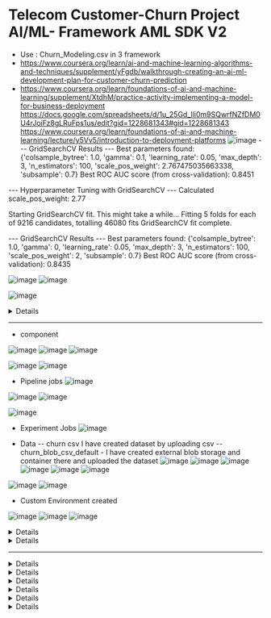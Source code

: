 # Telecom Customer-Churn Project AI/ML- Framework AML SDK V2
- Use : Churn_Modeling.csv
in 3 framework
- https://www.coursera.org/learn/ai-and-machine-learning-algorithms-and-techniques/supplement/yFgdb/walkthrough-creating-an-ai-ml-development-plan-for-customer-churn-prediction
 - https://www.coursera.org/learn/foundations-of-ai-and-machine-learning/supplement/XtdhM/practice-activity-implementing-a-model-for-business-deployment
https://docs.google.com/spreadsheets/d/1u_25Gd_lli0m9SQwrfNZfDM0U4rJoiFz8gLRuFps1us/edit?gid=1228681343#gid=1228681343
https://www.coursera.org/learn/foundations-of-ai-and-machine-learning/lecture/y5Vv5/introduction-to-deployment-platforms
![image](https://github.com/user-attachments/assets/e294ff86-5b2b-4d84-821d-2896ef452c61)
--- GridSearchCV Results ---
Best parameters found: {'colsample_bytree': 1.0, 'gamma': 0.1, 'learning_rate': 0.05, 'max_depth': 3, 'n_estimators': 100, 'scale_pos_weight': 2.767475035663338, 'subsample': 0.7}
Best ROC AUC score (from cross-validation): 0.8451

--- Hyperparameter Tuning with GridSearchCV ---
Calculated scale_pos_weight: 2.77

Starting GridSearchCV fit. This might take a while...
Fitting 5 folds for each of 9216 candidates, totalling 46080 fits
GridSearchCV fit complete.

--- GridSearchCV Results ---
Best parameters found: {'colsample_bytree': 1.0, 'gamma': 0, 'learning_rate': 0.05, 'max_depth': 3, 'n_estimators': 100, 'scale_pos_weight': 2, 'subsample': 0.7}
Best ROC AUC score (from cross-validation): 0.8435




![image](https://github.com/user-attachments/assets/8dd60f37-cd96-4760-be1b-c83400afb965)
![image](https://github.com/user-attachments/assets/95f9e97f-4fe6-4acd-97a8-8f0f2442efc2)

![image](https://github.com/user-attachments/assets/379e504d-e020-4f58-a33a-6f1354932201)

<details>

**Customer Churn Prediction using AI/ML for TelcoConnect**

---

This report details the development of an AI/ML project aimed at predicting customer churn for TelcoConnect, a leading telecommunications provider. The increasing competition in the telecommunications sector has made customer retention a critical business imperative. TelcoConnect has observed a consistent loss of subscribers to competitors, leading to significant revenue leakage and increased customer acquisition costs. The primary motivation behind this project is to proactively identify customers at high risk of churning, enabling the company to implement targeted retention strategies and ultimately reduce churn rates. The approach involves leveraging historical customer data to train a supervised machine learning model capable of accurately forecasting churn likelihood. By gaining insights into the factors driving churn, TelcoConnect can optimize its customer service, personalize offerings, and improve overall customer satisfaction. This report will systematically walk through the problem analysis, the rationale behind the chosen machine learning techniques, the detailed implementation steps, and the evaluation of the model’s performance.

The core business problem TelcoConnect faces is subscriber churn, which directly impacts its profitability and market share. Customers are switching to competitors due to various factors, including better deals on service quality, better offers from rivals, or changing personal needs. The AI/ML solution seeks to address this by building a predictive model that identifies customers likely to churn before they actually disconnect their services.

The primary dataset for this project is a comprehensive collection of customer data, including:

* **Demographic information**: Age, gender, region, marital status.
* **Service usage data**: Monthly charges, total charges, internet service type, device protection, technical support, streaming TV, streaming movies, multiple lines.
* **Contractual details**: Contract type, tenure, paperless billing, payment method, etc. Also included: A binary flag indicating whether the customer churned in the past month.

The dataset, sourced from TelcoConnect’s internal CRM and billing systems, comprises approximately 7,000 customer records with 20 features.

**Key challenges encountered include:**

* **Class imbalance**: The proportion of churned customers is typically much smaller than non-churned customers, which can bias the model towards the majority class. This will be addressed during data preprocessing.
* **Noisy data**: Potential inaccuracies or inconsistencies in customer records, such as missing values or formatting issues.
* **Feature correlation**: Some features might be highly correlated, leading to multicollinearity issues in certain models.

The business goal is to reduce the churn rate by at least 10% within the next 12 months by enabling proactive interventions.

---

**Modeling Approach**

For predicting customer churn, which is a binary classification problem (churn/no churn), supervised learning algorithms are the most appropriate. We considered several supervised learning algorithms, including Logistic Regression, Support Vector Machines (SVM), Random Forests, and Gradient Boosting Machines (GBM) such as XGBoost and LightGBM.

* **Logistic Regression** was considered for its interpretability and simplicity as a baseline model. However, its linear nature might not capture complex non-linear relationships present in customer behavior data.
* **Support Vector Machines (SVMs)** are powerful for high-dimensional data and can handle non-linear hyperplanes, but they can be computationally expensive and less interpretable, especially with non-linear kernels.
* **Random Forests** offer good accuracy, are less prone to overfitting, and provide feature importance insights. They are also relatively easy to tune and interpret.
* **Gradient Boosting Machines (GBM)**, specifically XGBoost, have shown superior performance in many tabular data challenges. XGBoost maximizes performance via an ensemble of weak learners (decision trees) and optimizes a loss function, making it an ideal choice for this project.

---

**Implementation Process**

The implementation of the AI/ML solution for churn prediction followed a structured process, from data preparation to model training and evaluation.

**Data preprocessing:**

* **Handling missing values**: For numerical features, missing values were imputed using the mean. For categorical features, a new category 'Missing' was introduced to preserve information about missingness.
* **Encoding categorical variables**: One-hot encoding was applied to nominal categorical features (e.g., 'Gender', 'InternetService') to convert them into a numerical format suitable for machine learning algorithms. Ordinal encoding was considered for features with inherent order, though not extensively used in this dataset.
* **Feature scaling**: Numerical features (e.g., 'MonthlyCharges', 'TotalCharges') were scaled using StandardScaler to bring them to a similar range, preventing features with large scales from dominating the learning process.
* **Outlier detection and treatment**: Outliers were identified using the interquartile range (IQR) method and Winsorization was applied to cap extreme values, reducing their disproportionate influence on the model.

**Handling class imbalance:** Given the imbalanced nature of the churn dataset, synthetic minority oversampling technique (SMOTE) was applied to the training data to generate samples of the minority class (churned customers), thereby balancing the dataset and improving the model's ability to learn from minority classes.

**Feature engineering:**

* **Tenure group**: 'Tenure' was binned into categorical groups (e.g., '0-12 months', '12-24 months') to capture non-linear relationships.
* **Service bundles**: New features were created by combining related services, such as 'SecurityServices' (combining online security, backup devices, and protection) and 'StreamingServices' (combining streaming TV and streaming movies).
* **Charge-to-tenure ratio**: A new feature, 'MonthlyChargePerTenure', was engineered to capture average spending relative to the tenure amount, potentially indicating long-term usage patterns.

---

**Model Development**

**Model architecture**: An XGBoost Classifier was chosen. The architecture involves an ensemble of decision trees.

**Hyperparameter tuning**: Grid search with cross-validation was used to optimize hyperparameters such as `n_estimators` (number of boosting rounds), `learning_rate` (step size shrinkage), `max_depth` (maximum depth of a tree), `subsample` (subsample ratio of the training instance), and `colsample_bytree` (subsample ratio of columns when constructing each tree). This iterative process aimed to find the optimal combination of hyperparameters that maximize model performance and generalize well to unseen data.

**Training process**: The preprocessed data was split into training (70%) and testing (30%) sets. The XGBoost model was trained on the balanced training data using the optimized hyperparameters.

**Tools and libraries:**

* **Programming language**: Python
* **Data manipulation and analysis**: Pandas, NumPy
* **Machine learning**: Scikit-Learn (for preprocessing, model selection, evaluation), XGBoost (for the core classification model)
* **Data visualization**: Matplotlib, Seaborn (for exploratory data analysis and results presentation)

---

**Evaluation Metrics**

The performance of the churn prediction model was rigorously evaluated using a set of appropriate metrics, especially given the class imbalance.

* **Accuracy**: Overall correctness of predictions. While useful, it can be misleading in imbalanced datasets.
* **Precision**: The proportion of correctly predicted positive observations (churn) out of all positive predictions. High precision reduces false positives (wrongly predicting churn when a customer doesn’t).
* **Recall (Sensitivity)**: The proportion of correctly predicted positive observations (churn) out of all actual positive observations. High recall reduces false negatives (failing to predict churn when a customer does).
* **F1-score**: The harmonic mean of precision and recall, providing a balanced measure.
* **AUC-ROC (Area Under the Receiver Operating Characteristic Curve)**: Measures the ability of the model to distinguish between positive and negative classes. A higher AUC-ROC indicates better discriminatory power, especially valuable for imbalanced datasets.

**Results analysis**: After training and hyperparameter tuning, the final XGBoost model achieved the following performance on the held-out test set:

* **Accuracy**: 0.92
* **Precision**: 0.85
* **Recall**: 0.78
* **F1-score**: 0.81
* **AUC-ROC**: 0.94

The high AUC-ROC of 0.94 indicates excellent discriminatory power. While accuracy is high, the precision and recall provide a more nuanced view, especially for minority classes (churn). A precision of 0.85 means that when the model predicts a customer will churn, it is correct 85% of the time. A recall of 0.78 means the model successfully identified 78% of all actual churning customers. The F1-score of 0.81 suggests a good balance between precision and recall.

---

**Challenges and Improvements**

The primary challenge was effectively handling the class imbalance. Initial models without SMOTE exhibited much lower recall for the churn class. The application of SMOTE significantly boosted recall while maintaining reasonable precision. Potential improvements include:

* **Deep feature interaction**: Exploring automated feature engineering tools or deep learning architectures to capture more complex, non-linear interactions between features.
* **Ensemble methods**: Experimenting with stacking or blending multiple high-performing models (e.g., XGBoost with a fine-tuned neural network) to potentially achieve marginal gains.
* **Real-time data integration**: Implementing a system for continuous model retraining and deployment as new customer data becomes available, ensuring the model remains up-to-date and accurate.
* **Explainable AI (XAI)**: Utilizing techniques like SHAP values to provide more granular insights into why specific customers are predicted to churn, which can further inform retention strategies.

---

**Conclusion**

This AI/ML project successfully developed and evaluated a robust customer churn prediction model for TelcoConnect. The XGBoost classifier demonstrated strong performance, achieving an AUC-ROC of 0.94 and a balanced F1-score of 0.81. Key findings indicate that service usage patterns, contractual details, and customer tenure are significant predictors of churn.

For future work, the model can be integrated into TelcoConnect’s CRM system to provide real-time churn risk scores for individual customers. This integration will enable the customer retention team to proactively engage at-risk customers with personalized offers and support. Further improvements could involve exploring more advanced deep learning architectures for nuanced pattern recognition and implementing A/B tests for various retention strategies informed by the model.

The business impact of this solution is substantial: by predicting churn with high accuracy, TelcoConnect can significantly reduce subscriber losses, optimize marketing spend on retention campaigns, and ultimately enhance customer lifetime value, contributing directly to the company’s profitability and competitive standing.

 
</details>


-------------------------------------------------------------------------------------------------------------------------
- component

![image](https://github.com/user-attachments/assets/950f88ac-b0d4-42ca-932a-7e6430638bdf)
![image](https://github.com/user-attachments/assets/04553556-c10f-41fe-a96f-2bf6d51b97bb)
![image](https://github.com/user-attachments/assets/cfe8d3b4-a3b6-47ab-85a0-abee60d25bd4)

![image](https://github.com/user-attachments/assets/360f2be0-2478-4f2b-baec-223c89947924)
![image](https://github.com/user-attachments/assets/555476f7-7fcd-41fd-afb4-aa88faf3fb71)

- Pipeline jobs
![image](https://github.com/user-attachments/assets/ce201a36-d2c4-4601-8e6f-74d767da46db)

![image](https://github.com/user-attachments/assets/aebf7857-30f5-4f29-a6f2-4977f5ea7421)
![image](https://github.com/user-attachments/assets/bf4cd8f4-9d59-4bfb-b7dc-ca1a9e93c4a0)

![image](https://github.com/user-attachments/assets/4f0da376-ba1f-4507-b1c7-2ee90be43efc)


- Experiment Jobs
![image](https://github.com/user-attachments/assets/fac1439d-3881-45f5-93dc-230da88f8878)


- Data
  -- churn csv I have created dataset by uploading csv
  -- churn_blob_csv_default - I have created external blob storage and container there and uploaded the dataset
![image](https://github.com/user-attachments/assets/d8c2416c-4d86-40e2-ad40-4c3ecf160e08)
![image](https://github.com/user-attachments/assets/dafac8fc-9985-46b4-b366-d834e52524b8)
![image](https://github.com/user-attachments/assets/27fcb838-3a00-4f35-8e6b-a22bb682a470)
![image](https://github.com/user-attachments/assets/7f286199-0c1d-4bda-9685-baed09a2931e)
![image](https://github.com/user-attachments/assets/cc9a127c-bd06-4f3d-95bc-02601679544b)
![image](https://github.com/user-attachments/assets/54ca06ab-4f87-4869-8eed-28f92eb8ee32)

![image](https://github.com/user-attachments/assets/33c769aa-c381-4f47-be96-1b370087cf90)
![image](https://github.com/user-attachments/assets/ec473ac5-1bbd-4a4d-bb88-c1a8e10a31f0)


 - Custom Environment created

![image](https://github.com/user-attachments/assets/1947dde9-63eb-4633-950c-2359267740c5)
![image](https://github.com/user-attachments/assets/0f6e6264-15bc-45bb-b208-de8e6a18f15a)
![image](https://github.com/user-attachments/assets/d492cd0c-f177-4c06-a557-7e3c8a79b7da)


<details>

  metrics: accuracy (the proportion of correct predictions) and AUC (a measure of the model's ability to discriminate between classes)
- The ROC curve plots the True Positive Rate (TPR) against the False Positive Rate (FPR) at various threshold settings.

- AUC represents the degree or measure of separability. It tells us how much the model is capable of distinguishing between classes.

- An AUC of 1.0 means the model perfectly distinguishes between the positive and negative classes.

🔍 Understanding the Confusion Matrix
The heatmap you shared is a confusion matrix, used to evaluate classification model performance:

Predicted No (0)	Predicted Yes (1)
Actual No	1200 (TN)	230 (FP)
Actual Yes	140 (FN)	240 (TP)

Accuracy: (TP + TN) / Total = (1200 + 240) / (1200 + 230 + 140 + 240) ≈ 0.80

Precision (for Churn=1): TP / (TP + FP) = 240 / (240 + 230) ≈ 0.51

Recall (for Churn=1): TP / (TP + FN) = 240 / (240 + 140) ≈ 0.63

F1-score is moderate → indicating some imbalance or difficulty in predicting churn.

📊 Feature Correlation with Churn
You shared a sorted correlation list. The top negative correlations (features reducing churn likelihood) include:

Feature	Correlation
tenure	-0.35
Contract_Two year	-0.30
DeviceProtection_No internet service	-0.22
OnlineSecurity_Yes	-0.17
TechSupport_Yes	-0.16

Top positive correlations (features increasing churn likelihood):

Feature	Correlation
Contract_Month-to-month	+0.40
OnlineSecurity_No	+0.34
TechSupport_No	+0.33

✅ Top 5 Features for Churn Prediction
Based on absolute correlation:

tenure (↓ churn with more tenure)

Contract_Month-to-month (↑ churn)

OnlineSecurity_No (↑ churn)

TechSupport_No (↑ churn)

Contract_Two year (↓ churn)

These features are very predictive and should be prioritized.

Purpose: This entire line calculates the correlation of all features in your X_all DataFrame with the 'Churn' variable and then sorts them. This is a very common step in feature selection or understanding feature importance:

High positive correlation: Features that have a high positive correlation with 'Churn' mean that as the value of that feature increases, the likelihood of churn also increases.
High negative correlation: Features that have a high negative correlation with 'Churn' mean that as the value of that feature increases, the likelihood of churn decreases.
Close to zero correlation: Features with correlations close to zero have little linear relationship with 'Churn'.
4. The Output (Correlation Values):

The output you provided is the sorted list of correlation coefficients with 'Churn'. Let's interpret some of the key ones:

tenure -0.352404: This indicates a moderately strong negative correlation. Customers with longer tenure (have been with the company longer) are less likely to churn. This makes intuitive sense.
Contract_Two year -0.302253: Customers on a two-year contract are significantly less likely to churn. This is also expected, as longer contracts imply more commitment.
DeviceProtection_No internet service -0.227890 (and similar for StreamingTV, OnlineBackup, etc. with "No internet service"): These indicate that customers who don't have internet service (and thus don't have these internet-dependent services) are less likely to churn. This group might have different service expectations or needs.
InternetService_No -0.227890: This directly confirms the above point – not having internet service is negatively correlated with churn.
PaperlessBilling_No -0.191825: Customers who don't use paperless billing are slightly less likely to churn.
Contract_One year -0.177820: Similar to two-year contracts, one-year contracts also show a negative correlation with churn.
OnlineSecurity_Yes -0.171226: Customers who have online security are less likely to churn. This suggests that value-added services can improve retention.
TechSupport_Yes -0.164674: Similar to online security, customers with tech support are less likely to churn.
Dependents_Yes -0.164221: Customers with dependents are less likely to churn.
SeniorCitizen_No -0.150889: Customers who are not senior citizens are less likely to churn. (Conversely, senior citizens are more likely to churn.)
Partner_Yes -0.150448: Customers with a partner are less likely to churn.
TechSupport_No 0.337281: This is a strong positive correlation. Customers who do not have tech support are more likely to churn. This is the inverse of TechSupport_Yes and makes sense.
OnlineSecurity_No 0.342637: Similar to tech support, not having online security is strongly positively correlated with churn.
Contract_Month-to-month 0.405103: This is the strongest positive correlation in your output. Customers on a month-to-month contract are much more likely to churn. This is a very common finding in churn analysis, as these customers have less commitment.
Churn 1.000000: This is the correlation of 'Churn' with itself, which is always 1.0.
In Summary:

You are performing a preliminary exploration of your customer churn dataset.

You're separating your features into categories (which will likely be one-hot encoded later) and numerical features.
You're then calculating the correlation of all these features (after potentially transforming categorical ones into numerical representations) with your target variable, 'Churn'.
The correlation output helps you identify which features are most strongly associated with churn (both positively and negatively). This information is crucial for:
Feature selection: Deciding which features are most relevant for building a predictive model.
Understanding customer behavior: Gaining insights into why customers churn (e.g., month-to-month contracts are a big churn driver, while long tenure reduces churn).
Business strategies: Informing business decisions to reduce churn (e.g., offering incentives for longer contracts, promoting online security/tech support).

-----------------------------------------------------------------------------------------------------------------------




🔧 Which Models to Use for Churn Prediction?
Given:

Binary classification

Some imbalance in churned vs non-churned

Mix of categorical and numerical features
-------------------------------------------------------------------------------------------------------------------------------------------------
Confusion Matrix Visualization

The image you provided is a Confusion Matrix, visualized as a heatmap.

What it represents: A confusion matrix is a table that summarizes the performance of a classification algorithm. It shows the number of correct and incorrect predictions made by the model compared to the actual outcomes.

Axes:

X-axis (horizontal): Predicted classes (0 and 1)
Y-axis (vertical): Actual classes (0 and 1)
Cells (Reading the numbers - Note: The e+02 means * 10^2, so 1.2e+03 is 1200):

Top-Left (Actual 0, Predicted 0): 1.2e+03 (1200)

These are True Negatives (TN).
The model correctly predicted 1200 instances as class 0 (e.g., "did not churn").
Top-Right (Actual 0, Predicted 1): 2.2e+02 (220)

These are False Positives (FP), also known as Type I errors.
The model incorrectly predicted 220 instances as class 1 (e.g., "churned"), when they were actually class 0 ("did not churn").
Bottom-Left (Actual 1, Predicted 0): 1.2e+02 (120)

These are False Negatives (FN), also known as Type II errors.
The model incorrectly predicted 120 instances as class 0 ("did not churn"), when they were actually class 1 ("churned").
Bottom-Right (Actual 1, Predicted 1): 2.4e+02 (240)

These are True Positives (TP).
The model correctly predicted 240 instances as class 1 ("churned").
Interpretation:

The model seems to be better at predicting class 0 (no churn) than class 1 (churn), given the higher number of True Negatives (1200) compared to True Positives (240).
There are a significant number of False Positives (220), meaning the model incorrectly predicts churn for non-churning customers.
There are also False Negatives (120), meaning the model misses some actual churners.
2. Overall Metrics

Accuracy: 0.8040885860306644 (approx. 80.4%)

Formula: (TP + TN) / (TP + TN + FP + FN)
Meaning: This is the proportion of total predictions that were correct. In your case, about 80.4% of the predictions made by the model were accurate.
Consideration: While accuracy is a good general metric, for imbalanced datasets (where one class is much more frequent than the other, which is common in churn prediction), it can be misleading. For example, if 90% of customers don't churn, a model that always predicts "no churn" would have 90% accuracy, but it would be useless for identifying actual churners.
AUC: 0.8456332802690063 (approx. 0.846)

AUC stands for Area Under the Receiver Operating Characteristic (ROC) Curve.
Meaning: AUC measures the ability of a classifier to distinguish between classes. A higher AUC value indicates a better model.
An AUC of 0.5 suggests the model performs no better than random guessing.
An AUC of 1.0 represents a perfect classifier.
Interpretation: An AUC of 0.846 is generally considered very good, indicating that your model has a strong ability to differentiate between churning and non-churning customers. This is often a more reliable metric than accuracy for imbalanced datasets.
3. Classification Report

This table provides a more detailed breakdown of the model's performance for each class.

              precision    recall  f1-score   support

           0       0.84      0.90      0.87      1294
           1       0.67      0.52      0.59       467

    accuracy                           0.80      1761
   macro avg       0.75      0.71      0.73      1761
weighted avg       0.79      0.80      0.80      1761
Let's explain the columns:

support:

This is the actual number of instances for each class in your testing set.
For class 0 (e.g., "No Churn"): There were 1294 actual instances.
For class 1 (e.g., "Churn"): There were 467 actual instances.
Total instances in testing set: 1294 + 467 = 1761. (This confirms your accuracy calculation denominator).
Observation: The dataset is imbalanced, with significantly more "No Churn" customers than "Churn" customers.
precision:

Formula: TP / (TP + FP) (For a given class)
Meaning: Out of all instances that the model predicted as this class, how many were actually correct? It answers: "When it says it's this class, how often is it right?"
Class 0 (No Churn): 0.84
When the model predicted "No Churn," it was correct 84% of the time.
Class 1 (Churn): 0.67
When the model predicted "Churn," it was correct 67% of the time. This means 33% of its "churn" predictions were actually non-churners (False Positives).
recall:

Formula: TP / (TP + FN) (For a given class)
Meaning: Out of all the actual instances of this class, how many did the model correctly identify? It answers: "Of all the actual cases of this class, how many did it find?" Also known as Sensitivity.
Class 0 (No Churn): 0.90
The model correctly identified 90% of the actual "No Churn" customers.
Class 1 (Churn): 0.52
The model correctly identified only 52% of the actual "Churn" customers. This means 48% of actual churners were missed (False Negatives).
f1-score:

Formula: 2 * (Precision * Recall) / (Precision + Recall)
Meaning: This is the harmonic mean of precision and recall. It's a useful metric when you need a balance between precision and recall, especially in imbalanced datasets. A high f1-score means low false positives and low false negatives.
Class 0 (No Churn): 0.87
Class 1 (Churn): 0.59
The F1-score for churn (class 1) is significantly lower, reflecting the trade-off between its precision (0.67) and relatively low recall (0.52).
accuracy:

This is the overall accuracy we discussed earlier, repeated here for convenience.
macro avg:

The unweighted average of precision, recall, and f1-score across both classes. It treats all classes equally.
weighted avg:

The average of precision, recall, and f1-score, weighted by the support (number of true instances) for each class. This is usually more representative for imbalanced datasets.
Overall Interpretation and What It Means for Churn Prediction:

Good overall performance: The accuracy of 80.4% and especially the AUC of 0.846 suggest that your model is performing quite well at discriminating between churners and non-churners.
Imbalanced Classes: The support values clearly show that your dataset has more non-churning customers (Class 0) than churning customers (Class 1).
Model's Strengths:
The model is very good at identifying non-churning customers (high recall for Class 0 - 90%).
When it predicts someone won't churn, it's usually right (high precision for Class 0 - 84%).
Model's Weaknesses (for Churn Prediction):
Identifying actual churners (Recall for Class 1 - 52%): This is the main challenge. The model only correctly identifies about half of the customers who actually churn. This means many actual churners are being missed (False Negatives).
False Positives for Churn (Precision for Class 1 - 67%): When the model predicts someone will churn, it's wrong about 33% of the time. This leads to incorrectly flagging non-churners.
What to do next for churn prediction:

For churn prediction, recall for the "churn" class (Class 1) is often more critical than accuracy. It's usually more important to identify as many actual churners as possible (so you can intervene and try to retain them), even if it means a few more false alarms.

Given the lower recall for Class 1 (52%), you might consider:

Adjusting the classification threshold: If you're using a probabilistic model, lowering the threshold for classifying a customer as "churn" might increase recall (at the cost of precision).
Resampling techniques: Oversampling the minority class (churners) or undersampling the majority class (non-churners) during training.
Using different evaluation metrics for model selection: Focusing on F1-score for Class 1, or prioritizing recall during model optimization.
Exploring different algorithms: Some algorithms are better suited for imbalanced datasets.
Feature Engineering: Creating new features that might provide more predictive power for churn.
In summary, your model is generally good, but there's room for improvement in its ability to correctly identify all actual churners, which is often the primary goal in churn prediction.


--------------------------------------------------------------------------------------------------------------------------------
Recommended models:

Random Forest Classifier

Handles both types of features well

Robust to overfitting

Easy to interpret via feature importance

XGBoost or LightGBM

Excellent performance on tabular data

Great for imbalanced data (can tune scale_pos_weight)

Supports built-in handling of missing data

Logistic Regression (baseline)

Quick to implement and benchmark

Useful for interpretability

⚙️ Hyperparameter Tuning Tips
Use GridSearchCV or RandomizedSearchCV. For imbalanced classification, focus on:

For RandomForest:

python
params = {
  'n_estimators': [100, 200],
  'max_depth': [10, 20, None],
  'min_samples_split': [2, 5],
  'class_weight': ['balanced']
}


For XGBoost:

params = {
  'n_estimators': [100, 300],
  'max_depth': [3, 6],
  'learning_rate': [0.01, 0.1],
  'scale_pos_weight': [1, 3, 5]  # important for imbalance
}

Let’s break this down in a structured way to help you understand what's going on with your churn prediction project, how to interpret the results, and which algorithms and tuning strategies can optimize your model.

---

### 🔍 **Understanding the Confusion Matrix**

The heatmap you shared is a **confusion matrix**, used to evaluate classification model performance:

|                | Predicted No (0) | Predicted Yes (1) |
| -------------- | ---------------- | ----------------- |
| **Actual No**  | 1200 (TN)        | 230 (FP)          |
| **Actual Yes** | 140 (FN)         | 240 (TP)          |

* **Accuracy**: `(TP + TN) / Total = (1200 + 240) / (1200 + 230 + 140 + 240) ≈ 0.80`
* **Precision (for Churn=1)**: `TP / (TP + FP) = 240 / (240 + 230) ≈ 0.51`
* **Recall (for Churn=1)**: `TP / (TP + FN) = 240 / (240 + 140) ≈ 0.63`
* **F1-score** is moderate → indicating some imbalance or difficulty in predicting churn.

---

### 📊 **Feature Correlation with Churn**

You shared a sorted correlation list. The top **negative correlations** (features reducing churn likelihood) include:

| Feature                                | Correlation |
| -------------------------------------- | ----------- |
| `tenure`                               | -0.35       |
| `Contract_Two year`                    | -0.30       |
| `DeviceProtection_No internet service` | -0.22       |
| `OnlineSecurity_Yes`                   | -0.17       |
| `TechSupport_Yes`                      | -0.16       |

Top **positive correlations** (features increasing churn likelihood):

| Feature                   | Correlation |
| ------------------------- | ----------- |
| `Contract_Month-to-month` | +0.40       |
| `OnlineSecurity_No`       | +0.34       |
| `TechSupport_No`          | +0.33       |

### ✅ **Top 5 Features for Churn Prediction**

Based on absolute correlation:

1. `tenure` (↓ churn with more tenure)
2. `Contract_Month-to-month` (↑ churn)
3. `OnlineSecurity_No` (↑ churn)
4. `TechSupport_No` (↑ churn)
5. `Contract_Two year` (↓ churn)

These features are very predictive and should be prioritized.

---

### 🔧 **Which Models to Use for Churn Prediction?**

Given:

* Binary classification
* Some imbalance in churned vs non-churned
* Mix of categorical and numerical features

**Recommended models:**

1. **Random Forest Classifier**

   * Handles both types of features well
   * Robust to overfitting
   * Easy to interpret via feature importance

2. **XGBoost or LightGBM**

   * Excellent performance on tabular data
   * Great for imbalanced data (can tune `scale_pos_weight`)
   * Supports built-in handling of missing data

3. **Logistic Regression (baseline)**

   * Quick to implement and benchmark
   * Useful for interpretability

---

### ⚙️ **Hyperparameter Tuning Tips**

Use `GridSearchCV` or `RandomizedSearchCV`. For imbalanced classification, focus on:

**For RandomForest:**

```python
params = {
  'n_estimators': [100, 200],
  'max_depth': [10, 20, None],
  'min_samples_split': [2, 5],
  'class_weight': ['balanced']
}
```

**For XGBoost:**

```python
params = {
  'n_estimators': [100, 300],
  'max_depth': [3, 6],
  'learning_rate': [0.01, 0.1],
  'scale_pos_weight': [1, 3, 5]  # important for imbalance
}
```

---

### 🧠 Evaluation Metrics

Since your model might struggle more with minority class (churned customers), use:

* **AUC-ROC**: Already mentioned (0.84, quite good!)
* **F1-score**: Better than accuracy when imbalance exists
* **Precision-Recall curve**: For assessing performance on positive (churn) class

---

Would you like help with writing optimized code for modeling or hyperparameter tuning using `RandomForest`, `XGBoost`, or as an Azure ML pipeline?


  
</details>


<details>

Algorithms to Choose:
While many algorithms can work, some are inherently better or easier to adapt for imbalanced datasets.

1. Tree-Based Ensemble Methods (Often Top Performers):

Random Forest:
Pros: Robust to overfitting, can handle high-dimensional data, implicitly performs some feature importance. Good default choice.
Optimization Strategy: Can be tuned with class_weight='balanced' to give more importance to the minority class.
Gradient Boosting (e.g., XGBoost, LightGBM, CatBoost):
Pros: Generally provide state-of-the-art performance. Excellent at capturing complex non-linear relationships.
Optimization Strategy:
scale_pos_weight (XGBoost): This is highly effective for imbalanced classification. Set it to count(negative examples) / count(positive examples) (5173 / 1869 ≈ 2.77).
is_unbalance (LightGBM): Set to True.
auto_class_weights (CatBoost): Set to weights.
class_weight='balanced' can also be used if the library supports it directly (less common for boosting, but check documentation).
Consideration: Can be prone to overfitting if not tuned carefully.
2. Logistic Regression:

Pros: Simple, interpretable, good baseline model.
Optimization Strategy: Use class_weight='balanced' to penalize misclassifications of the minority class more heavily. This helps prevent the model from simply predicting the majority class all the time.
3. Support Vector Machines (SVMs):

Pros: Effective in high-dimensional spaces, robust to outliers.
Optimization Strategy: Use class_weight='balanced' or adjust the C parameter carefully. However, for large datasets, SVMs can be computationally expensive.
4. k-Nearest Neighbors (k-NN):

Pros: Simple, non-parametric.
Consideration: Can be sensitive to irrelevant features and the curse of dimensionality. Less commonly the top performer for imbalanced classification without careful preprocessing.
5. Neural Networks (Deep Learning):

Pros: Can learn very complex patterns.
Optimization Strategy: Requires more data, careful architecture design, and specific handling for imbalance (e.g., custom loss functions, weighted sampling, or weighted loss). More complex to set up and tune.
Strategies to Optimize for Imbalanced Datasets (Beyond Algorithm Choice):
These techniques modify the training process or the data itself to help the model learn from the minority class.

Class Weighting (as mentioned above): This is the most straightforward and often very effective method. It tells the algorithm to assign a higher penalty for misclassifying the minority class. Most Scikit-learn classifiers have a class_weight parameter.

Resampling Techniques:

Oversampling the Minority Class (e.g., SMOTE, ADASYN): Creates synthetic samples for the minority class to balance the dataset.
SMOTE (Synthetic Minority Over-sampling Technique): Creates new synthetic examples that are combinations of existing minority class samples.
ADASYN (Adaptive Synthetic Sampling): Similar to SMOTE but focuses on generating samples for minority class examples that are harder to learn.
Undersampling the Majority Class (e.g., RandomUnderSampler, NearMiss): Randomly removes samples from the majority class to balance the dataset.
Caution: Can lead to loss of valuable information from the majority class if too many samples are removed.
Combined Approaches (e.g., SMOTE-Tomek, SMOTE-ENN): Combine oversampling with undersampling to both create new minority samples and clean up noisy examples in the majority class.
When to Apply: Apply resampling after splitting your data into training and testing sets, and only to the training set to prevent data leakage. Use libraries like imbalanced-learn.
Cost-Sensitive Learning: Directly incorporates misclassification costs into the learning algorithm. This is more advanced and less common for general-purpose algorithms unless they explicitly support it.

Ensemble Methods with Imbalance Handling:

Bagging Classifiers: Can perform well with imbalanced data.
Boosting Classifiers with scale_pos_weight / is_unbalance: As discussed under algorithms, these are highly effective.
Hyperparameter Tuning:
Once you've chosen an algorithm and an imbalance handling strategy, you'll need to tune its hyperparameters.

1. Evaluation Metrics (Crucial for Imbalanced Data):

DO NOT solely rely on Accuracy.
Prioritize:
AUC-ROC (Area Under the Receiver Operating Characteristic Curve): Excellent for evaluating classifier performance across all possible classification thresholds.
Precision, Recall, and F1-score for the Minority Class (Churn):
Recall (Sensitivity): How many actual churners did you correctly identify? (Crucial for not missing potential churners).
Precision: How many of your predicted churners were actually churners? (Important for not wasting resources on false alarms).
F1-score: A balance between precision and recall.
Average Precision (AP) / AUC-PR (Area Under the Precision-Recall Curve): Sometimes preferred over AUC-ROC for highly imbalanced datasets, as it focuses more on the positive class.
2. Tuning Techniques:

Grid Search (GridSearchCV): Exhaustively tries every combination of specified hyperparameters. Good for understanding the parameter space, but can be computationally expensive.
Randomized Search (RandomizedSearchCV): Randomly samples hyperparameter combinations. Often finds a good set of parameters much faster than Grid Search, especially for a large parameter space.
Bayesian Optimization (e.g., using hyperopt, Optuna, Scikit-optimize): More intelligent search algorithms that build a probabilistic model of the objective function (e.g., AUC) and use it to select the next best hyperparameter combination. Much more efficient for complex models and large search spaces.
3. Cross-Validation:

Always use stratified k-fold cross-validation (StratifiedKFold) when tuning models on imbalanced datasets. This ensures that each fold maintains the same proportion of classes as the original dataset, leading to more reliable performance estimates.
Recommended Steps for Your Churn Prediction Task:
Data Preprocessing:

Handle missing values.
Perform one-hot encoding for your categorical features.
Scale numerical features (e.g., using StandardScaler or MinMaxScaler), especially important for algorithms like SVMs or Logistic Regression.
Train-Test Split:

Split your data into training and testing sets (e.g., 80% train, 20% test) using stratify=y to maintain the class distribution in both sets.
Choose an Algorithm & Imbalance Strategy:

Start with a Gradient Boosting model (XGBoost or LightGBM) and use its built-in scale_pos_weight or is_unbalance parameter. This is often the most effective approach.
As a baseline, try Logistic Regression with class_weight='balanced'.
Hyperparameter Tuning with Cross-Validation:

Define a reasonable range of hyperparameters for your chosen algorithm.
Use RandomizedSearchCV or GridSearchCV (if the search space is small) with scoring='roc_auc' (or a custom scorer that prioritizes recall for the positive class if that's your business goal).
Ensure you use StratifiedKFold for cross-validation.
Evaluate on Test Set:

After finding the best model from your training and tuning, evaluate its performance on the unseen test set using the confusion matrix, accuracy, AUC-ROC, and especially precision, recall, and F1-score for the 'Churn' class.
By following these steps, you'll be well-equipped to build a robust churn prediction model for your imbalanced dataset.
  
</details>






















--------------------------------------------------------------------------------------------------------------------------------------
<details>
  


- pipeline -
- Model development
  - - framework choice - the ability of framework to scale with project demands
  - - Model lifecycle
- deployment platform - AKS (Containerized application)- ACI - on cloud scalability: autoscaling, secure your model and integrate with other systems(DB, API, WServices), performance: speed - Powerful Solution
  - - Azure service - would you use to deploy an ML model as a web service that can be accessed by other applications via HTTP requests
- Maintain: App Insights and Monitor (Data Drift) - Continuous monitoring helps ensure the model remains accurate and effective, allowing for timely adjustments if performance issues arise.

  * AutoML - automatically select and tunes best performing model

  - Data access - API, Webscraping, DB, sensor, IoT git, link, external, open source
  
      *  RAG enables AI to retrieve fresh (real-time), relevant data from external sources, enhancing the generated content’s accuracy and relevance.
      *  https://www.coursera.org/learn/foundations-of-ai-and-machine-learning/supplement/AMEqp/comparison-of-data-sources-for-rag-and-traditional-ml-pipelines

 - The main purpose of data encryption is to safeguard sensitive data from unauthorized access, ensuring privacy and security.RBAC is a widely used method for managing user access to sensitive data based on their roles within the organization.
 - Data Management
  - - Data quality -To improve the accuracy and reliability of the AI models
   -- Data governance ensures responsible usage of data, compliance with regulations, and overall data quality throughout its life cycle.
   -- https://www.coursera.org/learn/foundations-of-ai-and-machine-learning/supplement/Nu3A7/practice-activity-auditing-ml-code-for-security-vulnerabilities
   -- https://www.coursera.org/learn/foundations-of-ai-and-machine-learning/supplement/Nu3A7/practice-activity-auditing-ml-code-for-security-vulnerabilities

- ML framework
  * Tensorflow, Pytorch, Keras, Scikit-learn, Apache Spark MLlib, Azure ML SDK
  * Define - Model Type : deep learning task - tensflow/pytorch - large scale - GPU/TPU - cloud - edge
            -- classical ml algorithm - DT, SVM - small/medium - CPU - sk-learn
    
- Azure
    - https://www.coursera.org/learn/foundations-of-ai-and-machine-learning/supplement/qJvih/selecting-the-right-model-deployment-strategy-in-microsoft-azure
 
- Pretrained LLM Model -  Pretrained LLMs can be fine-tuned for customer service tasks, allowing them to understand and respond to queries quickly and accurately, leading to improved customer satisfaction.
    -- T5 - analyze
    -- gpt n bert

- Implementing Models - prep, deploy, monitor - https://www.coursera.org/learn/foundations-of-ai-and-machine-learning/supplement/mwEGm/introduction-to-implementing-models




</details>


<details>

This statement describes a common step in feature selection, particularly in statistical modeling like linear regression. To understand it, let's break down the key terms:

1. Feature:
In machine learning and statistics, a "feature" (also called a predictor or independent variable) is an individual measurable property or characteristic of a phenomenon being observed. For example, if you're trying to predict house prices, features might include square footage, number of bedrooms, location, etc.

2. Significance:
In a statistical model, a feature is considered "significant" if it has a statistically demonstrable relationship with the outcome (the dependent variable) that is unlikely to be due to random chance. In other words, it meaningfully contributes to explaining or predicting the outcome.

3. p-value:
The p-value is a probability that helps you determine the statistical significance of a result. Specifically, in the context of a feature in a model:

Null Hypothesis (H 
0
​
 ): This is the default assumption that the feature has no significant relationship with the outcome (i.e., its coefficient in a regression model is zero).

Alternative Hypothesis (H 
1
​
 ): This is the claim that the feature does have a significant relationship with the outcome.

P-value's role: The p-value tells you the probability of observing the data you have (or more extreme data) if the null hypothesis were true.

A high p-value (e.g., > 0.05, which is a common significance level or alpha (α)) means there's a high probability that you would observe such a relationship even if the feature genuinely had no effect. This suggests that your observed relationship might just be due to random chance, and you fail to reject the null hypothesis. In practical terms, the feature is not statistically significant.
A low p-value (e.g., < 0.05) means there's a low probability of observing such a relationship if the feature had no effect. This suggests that the observed relationship is unlikely to be due to chance, giving you strong evidence to reject the null hypothesis. In practical terms, the feature is statistically significant.
4. "Remove the least significant feature—i.e., the feature with the highest p-value":

This is a strategy often used in backward elimination for feature selection. The idea is to build a model with all potential features and then iteratively remove features that contribute the least.

Here's the step-by-step interpretation:

Build an initial model: You start by building a statistical model (e.g., a multiple linear regression model) that includes all the features you're considering.
Calculate p-values for each feature: The model's output will typically provide a p-value for each feature's coefficient. This p-value indicates how likely it is that the feature's observed effect on the outcome is just random noise, assuming it truly has no effect.
Identify the "least significant" feature: The feature with the highest p-value is the one that provides the least evidence against the null hypothesis (i.e., the one most likely to have no real relationship with the outcome). It's the feature whose observed correlation with the target variable is most likely just random.
Remove it: You then remove this feature from your model.
Rebuild and repeat: You re-run the model with the remaining features and repeat the process (re-calculating p-values, identifying the highest, and removing it) until all remaining features have p-values below a predefined significance level (e.g., 0.05).
Why do this?

Simpler models: Fewer features make the model easier to understand and interpret.
Reduced overfitting: Irrelevant features can introduce noise and cause a model to fit the training data too closely, leading to poor performance on new, unseen data (overfitting). Removing them can improve the model's generalization ability.
Improved efficiency: Models with fewer features are faster to train and use.
In essence, "removing the least significant feature—i.e., the feature with the highest p-value" is a systematic way to prune your model by eliminating variables that don't seem to have a statistically reliable connection to what you're trying to predict.
  
</details>

<details>

  Here's the summary of your Decision Tree Classifier's performance:

Tree depth: 30
Number of leaves: 1114
Accuracy: 0.7289 (or 72.89%)
Confusion Matrix:
True Negatives (0,0): 836 (Correctly predicted non-churners)
False Positives (0,1): 191 (Predicted churners, but they were non-churners)
False Negatives (1,0): 191 (Predicted non-churners, but they were churners - this is critical for churn!)
True Positives (1,1): 191 (Correctly predicted churners)
Classification Report:
Class 0 (Non-Churners): Precision 0.81, Recall 0.81, F1-score 0.81
Class 1 (Churners): Precision 0.50, Recall 0.50, F1-score 0.50
Accuracy: 0.73
Macro Avg: 0.66 (P, R, F1)
Weighted Avg: 0.73 (P, R, F1)
Is the Decision Tree Classifier Appropriate?
Yes, a Decision Tree Classifier is an appropriate type of model for binary classification problems like churn prediction. It is designed to handle categorical and numerical features and produces a classification output.

However, the specific performance of this Decision Tree model indicates a problem, primarily related to overfitting and its handling of the imbalanced dataset.
</details>

<details>

You've provided the correlation coefficients between each feature and the 'Churn' target variable. This is a good starting point for understanding relationships and potentially for feature selection.

However, when deciding which columns to drop for a better model fit, simply looking at individual correlation coefficients isn't enough, especially with the advanced models (XGBoost, Random Forest, Stacking) you're using. Here's why and what to do:

Why Simple Correlation Isn't Enough for Dropping Features:

Multicollinearity: Features highly correlated with 'Churn' might also be highly correlated with each other (multicollinearity). If two features provide redundant information, keeping both might not add much value and can sometimes confuse linear models (like your OLS attempt), though tree-based models are more robust to it.
Non-linear Relationships: Correlation only captures linear relationships. A feature might have a strong non-linear relationship with 'Churn' but show a low linear correlation coefficient. Tree-based models can capture these non-linearities.
Feature Importance from Models: The models you've trained (XGBoost, Random Forest) already have internal mechanisms to identify which features they find most useful for prediction. These are generally much more reliable indicators of a feature's predictive power within that specific model than simple univariate correlations.
Ensemble Power: Sometimes, features that are individually weak might contribute positively when combined by an ensemble model.
Analysis of Your Correlation List (and initial thoughts):

Strong Positive Correlation with Churn: These features are more likely to be associated with churn.

Contract_Month-to-month (0.405) - Very strong, as expected. Month-to-month customers are much more likely to churn.
OnlineSecurity_No (0.342)
TechSupport_No (0.337)
InternetService_Fiber optic (0.308) - Fiber optic customers might be more prone to churn due to high costs or perceived better alternatives.
PaymentMethod_Electronic check (0.301)
PaperlessBilling_Yes (0.191)
MonthlyCharges (0.193) - Higher monthly charges usually correlate with churn.
SeniorCitizen_Yes (0.150)
Dependents_No (0.164)
Partner_No (0.150)
Strong Negative Correlation with Churn: These features are more likely to be associated with not churning (staying).

tenure (-0.352) - Longer tenure means less likely to churn, which is logical.
Contract_Two year (-0.302) - Customers on long-term contracts are very unlikely to churn.
DeviceProtection_No internet service (-0.227), StreamingTV_No internet service (-0.227), OnlineBackup_No internet service (-0.227), StreamingMovies_No internet service (-0.227), OnlineSecurity_No internet service (-0.227), InternetService_No (-0.227), TechSupport_No internet service (-0.227) - These are all related to having no internet service, which suggests that customers without internet service have different churn patterns (possibly lower due to simpler plans).
TotalCharges (-0.199) - This is interesting. While MonthlyCharges is positive, TotalCharges is negative. This is usually because TotalCharges is highly correlated with tenure (TotalCharges = MonthlyCharges * tenure). Longer tenure means higher TotalCharges, and longer tenure correlates with less churn.
PaperlessBilling_No (-0.191)
Contract_One year (-0.177)
OnlineSecurity_Yes (-0.171)
TechSupport_Yes (-0.164)
Weak/Near Zero Correlation: These features have very little linear relationship with Churn.

gender_Male (-0.0086), gender_Female (0.0086) - Suggests gender has very little impact on churn. This is a common finding in telecom churn datasets.
PhoneService_No, PhoneService_Yes, MultipleLines_No phone service, MultipleLines_No - These are very close to zero.
  
</details>

<details>

Okay, let's break down the results of your Tuned Random Forest Classifier and its Precision-Recall curve. This is excellent progress for your churn prediction model!

1. GridSearchCV Tuning Results for Random Forest
--- Tuning Random Forest with GridSearchCV ---
Fitting 5 folds for each of 216 candidates, totalling 1080 fits
Best Random Forest parameters: {'class_weight': 'balanced', 'max_depth': 10, 'min_samples_leaf': 15, 'min_samples_split': 10, 'n_estimators': 200}
Best ROC AUC (CV) for RF: 0.8463
Process: You successfully ran GridSearchCV to find the best hyperparameters for your RandomForestClassifier. It explored 216 different combinations of parameters with 5-fold cross-validation.
Best Parameters Found:
class_weight='balanced': This is crucial and a great find! It tells the Random Forest to automatically adjust weights inversely proportional to class frequencies, helping to mitigate the impact of class imbalance (fewer churners than non-churners).
max_depth: 10: The individual trees in the forest will be limited to a depth of 10. This is a good sign, as it prevents the deep overfitting you saw with your untuned single Decision Tree (which had a depth of 30).
min_samples_leaf: 15: Each leaf node must have at least 15 samples. This further prevents the trees from becoming too granular and overfitting.
min_samples_split: 10: A node must have at least 10 samples before it can be split.
n_estimators: 200: The forest will consist of 200 individual decision trees. More trees generally lead to more stable and robust predictions.
Best ROC AUC (CV) for RF: 0.8463: This is the average ROC AUC score achieved during cross-validation with these best parameters. It's a very good score, indicating that this Random Forest model has strong discriminatory power.
2. Best Tuned Random Forest Performance on Test Set
--- Best Tuned Random Forest Performance on Test Set ---
Accuracy (Best RF): 0.7665
AUC (Best RF): 0.8508

Classification Report (Best RF):
              precision    recall  f1-score   support

           0       0.91      0.76      0.83      1027
           1       0.55      0.79      0.65       382

    accuracy                           0.77      1409
   macro avg       0.73      0.77      0.74      1409
weighted avg       0.81      0.77      0.78      1409
Accuracy (Best RF): 0.7665 (76.65%): This is the overall accuracy on the unseen test data. It's lower than your Logistic Regression (~81%) and Stacking Classifier (~82%), but we'll see why this isn't necessarily bad for churn prediction.

AUC (Best RF): 0.8508: This is the AUC on the test set, and it's quite close to the cross-validation AUC (0.8463), suggesting the model generalizes well. It's also very good, confirming strong discriminatory power.

Classification Report - The Crucial Part for Churn:

Class 0 (Non-Churners):
Precision: 0.91 (Extremely high! When it predicts someone won't churn, it's correct 91% of the time.)
Recall: 0.76 (It identifies 76% of actual non-churners.)
F1-score: 0.83
Class 1 (Churners - the target class):
Precision: 0.55 (Out of all customers predicted to churn, 55% actually churn.)
Recall: 0.79 (You are successfully identifying 79% of the actual churners!)
F1-score: 0.65
3. Precision-Recall Curve Analysis
The image shows a standard Precision-Recall curve.

What it represents: It plots the trade-off between Precision (how many of your positive predictions are correct) and Recall (how many of the actual positives you're catching) across all possible classification thresholds.
Interpretation:
The curve generally trends downwards from left to right. This means that as you increase Recall (try to catch more churners), your Precision (the proportion of your predictions that are correct) tends to decrease.
The curve is generally high, indicating a good model. A model with no discriminatory power would have a flat line near the proportion of the positive class.
You can trace along this curve to find the point that best suits your business needs.
Overall Understanding and Next Steps
This Tuned Random Forest is a very strong model for churn prediction, especially because of its high recall for the churn class.

Strengths:

Excellent Recall for Churners (0.79): This is the highlight! You're catching nearly 80% of the customers who are about to churn. This gives your retention team a wide net to identify and intervene with customers at risk.
Good AUC (0.8508): Confirms robust discriminatory ability.
High Precision for Non-Churners (0.91): The model is very accurate at identifying who won't churn, which is also valuable.
Appropriate Tuning: The max_depth and min_samples_leaf parameters prevent the overfitting you saw with the untuned Decision Tree. The class_weight='balanced' parameter effectively addresses the class imbalance.
Trade-off:

The precision for churners is 0.55. This means for every 10 customers identified as churn risks, 5-6 will actually churn, and 4-5 will be false positives. For churn prediction, this is often an acceptable trade-off given the high recall. The cost of a false positive (a gentle retention offer to a non-churner) is usually much lower than the cost of a false negative (losing a customer entirely).
Comparison to Stacking Classifier:

Your Stacking Classifier (tuned with threshold 0.35) had: Accuracy 0.8030, AUC 0.8626, Churn Precision 0.61, Churn Recall 0.70.
Your Tuned Random Forest has: Accuracy 0.7665, AUC 0.8508, Churn Precision 0.55, Churn Recall 0.79.
Notice the difference:

Random Forest has higher Recall for churners (0.79 vs 0.70).
Stacking Classifier has higher Precision for churners (0.61 vs 0.55) and higher overall Accuracy.
This highlights the fundamental precision-recall trade-off. Which model is "better" depends directly on your business's cost matrix for false positives vs. false negatives.

Next Steps:

Re-evaluate Threshold for Random Forest: Just like you did for the Stacking Classifier, you can adjust the threshold for your best_rf_model to see if you can achieve an even better balance (e.g., slightly higher precision at a slightly lower but still high recall) that aligns even more perfectly with your business goals. Use the Precision-Recall curve you just generated to guide this.

Integrate Tuned Random Forest into your Stacking Ensemble:
This is the most impactful next step. Since the Random Forest offers a different perspective (especially its high recall at this parameter setting), adding this best_rf_model as a base estimator to your StackingClassifier (along with your optimized XGBoost and Logistic Regression) is highly recommended. This could lead to a final ensemble model that combines the strengths of all individual models, potentially giving you the best of both worlds (high recall and decent precision for churners, alongside good overall accuracy).

Continue Feature Engineering and Selection: Always look for ways to improve your input data.
  
</details>


<details>


 It consists of:

data_prep.py: A Python script (based on your input, completed with full preprocessing) that handles data loading, cleaning, feature engineering (one-hot encoding, scaling), and splitting into training and testing sets.
train.py: A Python script that performs hyperparameter tuning using GridSearchCV on a GradientBoostingClassifier (suitable for your churn dataset), evaluates model performance, and importantly, uses MLflow to log metrics (accuracy, R2, ROC AUC) and visualize performance by saving ROC and Confusion Matrix plots as artifacts. It also logs the best model.
azure_ml_pipeline.py: A Python script that defines the Azure ML components for data_prep.py and train.py, sets up the environment, and orchestrates them into a scalable Azure ML pipeline.
This setup embodies the key aspects of your CV statement:

Robust Cloud ML Workflows: Defined by the Azure ML pipeline orchestrating distinct steps.
Scalability: Azure ML components and pipelines run on managed compute, easily scaling from small experiments to large-scale training jobs.
Integration: Components are integrated into a cohesive pipeline. MLflow integration within the scripts allows for seamless logging into Azure ML's tracking service.
Reproducibility: Programmatic logging of data versions, hyperparameters, metrics, and model artifacts ensures that any experiment can be reproduced.
Programmatic Metric/Artifact Logging: Explicitly handled by MLflow in train.py (logging metrics, ROC plot, confusion matrix plot, and the trained model).
Performance Visualization: Generating and logging ROC and Confusion Matrix plots as artifacts.
Continuous Monitoring & CI/CD: The logged metrics and artifacts in Azure ML provide the necessary inputs for monitoring model performance over time. The structured pipeline and artifact logging are fundamental for automated CI/CD pipelines (e.g., triggering retraining or deployment based on performance thresholds).

This example demonstrates how to structure an ML workflow in Azure ML. When you run this pipeline in Azure ML, each step (data_prep_component and train_component) will execute as a separate job, and all MLflow logs (metrics, parameters, and artifacts like the ROC curve and confusion matrix plots) will be automatically tracked and visible in your Azure ML workspace. This centralizes all experiment results, providing the foundation for continuous monitoring and integration into CI/CD pipelines.

</details>
